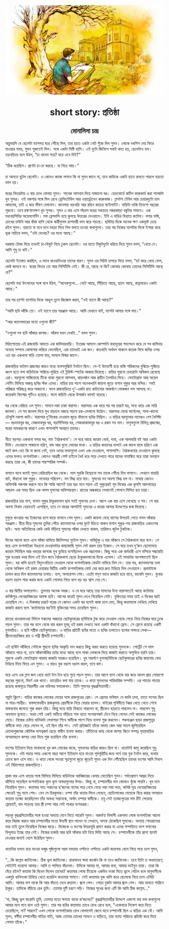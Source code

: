 <div align=center> <img src="../../metadata/images/rabibasariya/short-story:-প্রতিষ্ঠা.jpg" align="center" ></div>
<h1 align=center>short story: প্রতিষ্ঠা</h1>
<h2 align=center>মোনালিসা চন্দ্র</h2>
অল্পবয়সি যে ছেলেটা ব্যাগপত্র ঘরে পৌঁছে দিল, তার হাতে একটা নোট গুঁজে দিল সুমন। লোকে বখশিস দেয় ফিরে যাওয়ার সময়, সুমন শুরুতেই দিল। সঙ্গে একটা মিষ্টি হাসি। এই দুটো জিনিসে সবাই কাত হয়, ছেলেটাও হল। তড়বড়িয়ে বলে উঠল, “চা খাবেন স্যর? ঘরে এনে দিই?”<br> <br>“ঠিক ধরেছিস। প্রাণটা চা-চা করছে। যা নিয়ে আয়।”<br> <br>চা আনতে ছুটল ছেলেটা। ও কোনও কাজে লাগবে কি না সুমন জানে না, তবে কাউকে একটা হাতে রাখতে পারলে হয়তো ভাল হয়।<br> <br>ঘরের ভিতরটায় এ বার চোখ বোলায় সুমন। সাবেক আসবাব দিয়ে সাজানো ঘর। হেডবোর্ডে জটিল কারুকার্য করা পালঙ্কটা খুব সুন্দর। ওই নকশার সঙ্গে মিল রেখে ড্রেসিংটেবিল আর ওয়ার্ড্রোবেও কারুকাজ। গ্লাসটপ টেবিল আর চেয়ারদুটো হাল আমলের, তাই এ ঘরে ভীষণ বেমানান। জানলায় খড়খড়ি আর রঙিন কাচের স্কাইলাইট। বাড়িটা নাকি তিনশো বছরের পুরনো। তবে রক্ষণাবেক্ষণ খুব সুন্দর। সুমন এ বার এসে দাঁড়াল ঘরের সবচেয়ে নজরকাড়া বস্তুটার সামনে। এক মধ্যবয়সিনির অয়েলপেন্টিং। মস্ত ফ্রেমবন্দি হয়ে ঝুলছে উত্তরের দেওয়ালে। ইনি এ বাড়ির বিখ্যাত কর্তামা। বসার ভঙ্গি, চোখের চাউনি আর বাঁকা হাসি থেকে কর্ত্রীসুলভ রাশভারী ভাব ঝরে পড়ছে। ছবিটার দিকে অনেক ক্ষণ একদৃষ্টে চেয়ে রইল সুমন। হয়তো বা মনে মনে মহড়া দিয়ে নিল বলতে চাওয়া কথাগুলো। তার পর নিজের ব্যাগটার দিকে ইশারা করে ভুরু নাচিয়ে বলল, “ওটা দেখেছ? ওর মধ্যে আছে।”<br> <br>দরজায় টোকা দিয়ে তখনই চা-বিস্কুট নিয়ে ঢুকল ছেলেটা। ওর হাতে বিস্কুটদুটো ধরিয়ে দিয়ে সুমন বলল, “খেয়ে নে। আমি শুধু চা খাই।”<br> <br>ছেলেটা ইতস্তত করছিল, এ ভাবে খাওয়াটাওয়া তাদের বারণ। সুমন ওর পিঠটা চাপড়ে দিয়ে বলল, “চট করে খেয়ে ফেল, কেউ জানবে না। ঘরের ভিতর তো আর সিসিটিভি নেই। কী রে, আছে না কি? কোথায় কোথায় তোদের সিসিটিভি আছে রে?”<br> <br>ছেলেটা মহা উৎসাহের সঙ্গে বলে উঠল, “অনেকগুলো... গেটে আছে, সিঁড়িতে আছে, ছাদে আছে, রান্নাঘরেও একটা আছে।”<br> <br>তার পর চ্যাপ্টা ব্যাগটার দিকে আঙুল তুলে জিজ্ঞেস করল, “ওই ব্যাগে কী আছে?”<br> <br>“আমি ছবি আঁকি তো। ওই ব্যাগে তার সরঞ্জাম আছে। আমি যেখানে যাই, ব্যাগটা আমার সঙ্গে যায়।”<br> <br>“আর ক্যালেন্ডারের মতো ওগুলো কী?”<br> <br>“ওগুলো সব ছবি আঁকার কাগজ। আঁকব যখন দেখবি...” বলল সুমন।<br> <br>মিঠাপোতার এই রাজবাড়ি আদতে এক জমিদারবাড়ি। ইংরেজ আমলে কোম্পানি বাহাদুরের পদলেহন করে যে সব জমিদার অন্যায় সম্পদে কোষাগার ভরিয়ে ফেলেছিল, এরা তাদেরই এক জন। কতখানি অর্থবল থাকলে কয়েক বিঘে জমির ওপর এত বড় একখানা বাড়ি তোলা যায়, ভাবলে বিস্ময় জাগে।<br> <br>রাজবাড়ির বর্তমান প্রজন্মের কারও মধ্যে ব্যবসাবুদ্ধিটা টনটনে ছিল। সে-ই উদ্যোগী হয়ে বাকি শরিকদের বুঝিয়ে-সুজিয়ে ধ্বংস হতে বসা বাড়িটাকে সারিয়ে-সুরিয়ে এই টুরিস্ট-স্পটের আকার দিয়েছে। বাড়ির পুরনো চেহারাটা অবিকল রেখেছে এরা। ঘরগুলো সাজিয়েছে টিকে থাকা পুরনো আসবাব, ঝাড়লন্ঠন আর প্রাচীন তৈলচিত্র দিয়ে। ফোটোগ্রাফ আর অয়েল পেন্টিং মিলিয়ে অজস্র ছবির স্টক এদের। বাড়ির চার পাশে অনেকখানি জায়গা জুড়ে বাগান পুকুর আর মন্দির। সবই পরিষ্কার পরিচ্ছন্ন করে সাজানো। ফলে রাজবাড়িতে দু’-একটা রাত কাটানোর আকর্ষণে লোকজন মন্দ আসছে না। কয়েকটা ফিল্মের শুটিংও হয়েছে। ফলে বাড়িটা থেকে উপার্জন ভালই বাড়ছে।<br> <br>ঘর থেকে বেরিয়ে এল সুমন। সামনে লম্বা ঢাকা বারান্দা। বারান্দার এক ধারে পর পর চারটে ঘর, অন্য ধারে এক সারি জানলা। সে সব জানলা দিয়ে মুখ বাড়ালে নজরে পড়বে চক-মেলানো উঠোন। বারান্দার মেঝে মার্বেলের, সাদা-কালো চৌখুপি নকশা কাটা। বারান্দার দু’দিকের দেওয়াল জুড়ে বাঁধানো ছবির মিছিল। এ বাড়ির ঘরগুলোর নামেরও বেশ বৈশিষ্ট্য— বড়দাবাবুর ঘর, মেজদাবাবুর ঘর, বড়পিসিমার ঘর, সেজকাকাবাবুর ঘর এ রকম সব নাম। মানুষগুলো বিভিন্ন প্রজন্মের, ঘরের নামকরণের কারণে এখন পাশাপাশি অবস্থান তাদের।<br> <br>নীচে বড়সড় একখানা বসার ঘর, নাম ‘বৈঠকখানা’। সে ঘরে আছে ক্যারম বোর্ড, দাবা, এক আলমারি বই আর একটা টিভি। দেওয়ালে সাজানো হরিণ, বাঘ আর বুনো মোষের মাথা। এ বাড়ির কত্তাদের দাপটে এক কালে বাঘে হরিণে এক ঘাটে জল খেত কি না জানা নেই, তবে ওদের মাথাগুলো এখন এক দেওয়ালে, পাশাপাশি। বৈঠকখানার দেওয়ালে ঝুলছে এদের ফলাও বংশলতিকা। কোনও আগ্রহী গেস্ট চাইলে ধৈর্য ধরে পড়ে দেখতে পারে যাদের নামাঙ্কিত ঘরে তারা অবস্থান করছে তারা কে, কী তাদের পারস্পরিক সম্পর্ক।<br> <br>বাগানে যাবে বলেই সুমন বেরিয়েছিল ঘর থেকে। লাল সুরকি বিছোনো পথ তাকে পৌঁছে দিল বাগানে। সেখানে বাহারি ঘাট, বাঁধানো মস্ত পুকুর। মনোহর পরিবেশ। মন স্নিগ্ধ হয়ে যায়। সুমনের মন অবশ্য স্নিগ্ধ হল না। মাথায় কোনও অভিসন্ধি গজগজ করলে মনে কি শান্তি আসে? তার বরং মনে পড়ল এই পুকুরেরই পুব দিকের এক ঝুপসি আমগাছের আড়াল এক সময় ছিল এক অসম যুগলের অভিসারস্থল। রাতের অন্ধকারে সেখানেই গোপনে মিলিত হত তারা।<br> <br>রাজবাড়ির চার পাশ, বাগান পুকুর ঠাকুরদালান ছাদ সবই সুমনের চেনা। আগে এক বার এসে দেখেছে ও সব। সে বার অবশ্য নিখাদ বেড়াতেই এসেছিল, তবে সে বারের আসাটাই সুমনের এ বারের আসার উদ্দেশ্যের জন্ম দিয়েছে।<br> <br>দুপুরে খাওয়ার পর ইজেলের ব্যাগ ঘাড়ে বাগানে গেল সুমন। একটা জায়গা বেছে ঘাসের উপরেই পেতে বসল আঁকার সরঞ্জাম। ধীরে ধীরে সুমনের তুলির পোঁচে ক্যানভাসের ওপর ফুটে উঠতে থাকল বাগান পুকুর-সহ রাজবাড়ির একাংশের ছবি। অন্য অতিথিদের কেউ কেউ দাঁড়িয়ে সুমনের আঁকা দেখতে থাকল, তারিফও জুটল টুকটাক।<br> <br>দিনের আলো কমে এলে আঁকা থামিয়ে জিনিসপত্র গুটোল সুমন। বাকিটুকু এ বার আঁকবে সে বৈঠকখানা ঘরে বসে। সে ঘরে এসে বংশলতিকা টাঙানো দেওয়ালটার কাছাকাছি সুমন সেট করল তার ইজেল। সে ঘরে তখন দু’জন ছেলেমেয়ে ক্যারম পিটছিল আর খবরের কাগজে মুখ ডুবিয়ে বসেছিলেন এক ভদ্রলোক। কিছু পরে এক কর্মচারী এসে মন্দিরে সন্ধ্যারতি শুরু হওয়ার খবর দিলে ওই তিন জনে বৈঠকখানা ছেড়ে ঠাকুরদালানের দিকে এগোল। এই সময়টার অপেক্ষাতেই ছিল সুমন। ঘর খালি হতেই বিদ্যুৎগতিতে দেওয়াল থেকে বংশলতিকার বোর্ডটা নামিয়ে নিল সে। তার পর, ক্যানভাসের তলা থেকে অবিকল ওই রকম চেহারার দ্বিতীয় একটা বংশলতিকার বোর্ড বের করে দ্রুত টাঙিয়ে দিল দেওয়ালে। প্রথমটাকে চালান করে দিল ক্যানভাসের তলায়। ব্যস, অপারেশন শেষ। এতটা মসৃণ ভাবে কাজটা হয়ে যাবে, ভাবেনি সুমন। বুকের ধড়াস ধড়াস শান্ত করার জন্য একটা সোফায় গিয়ে বসে বড় বড় শ্বাস নেয় সে।<br> <br>এ বার দ্বিতীয় অপারেশন। তুলনায় অনেক সহজ। ও যে ঘরে আছে তার সামনের টানা বারান্দাতেই আছে কর্তামার কনিষ্ঠপুত্র দেবেন্দ্রবিজয়ের আবক্ষ ছবি। আগের বারেই সুমন দেখে গিয়েছিল সেটা। বুকিংয়ের সময় তাই এ দিকের ঘরই চেয়েছিল সে। এ দিককার চারটে ঘরের যে কোনও একটা ঘর হলেই কাজ চলে যেত, কিন্তু কত্তামাকে দেখিয়ে দেখিয়ে কাজটা করবে বলে ‘কর্তামায়ের ঘর’টাই বুকিংয়ের সময় চেয়েছিল সুমন।<br> <br>রাতের খাওয়াদাওয়া মিটলে সকলের অজান্তে ছোটকুমারের ছবিটাকে টুক করে দেওয়াল থেকে পেড়ে নিয়ে নিজের ঘরে ঢুকে পড়ল সুমন। তার পর ব্যাগ থেকে বার করল হুবহু ওই রকম দেখতে অন্য একটা বাঁধানো ফ্রেম। সে ফ্রেমে রয়েছে একটি যুগলচিত্র। এ ছবি সস্ত্রীক ছোটকুমারের। এ বাড়ির প্রতিটি ছবির মতো এ ছবির তলাতেও ছাপার অক্ষরে লেখা— শ্রীদেবেন্দ্রবিজয় রায় ও পত্নী শ্রীমতী চম্পাদেবী।<br> <br>এই ছবিটা আঁকিয়ে সেটাকে পুরনো ছবির আকৃতি দান করতে কিছু খরচা করতে হয়েছে সুমনকে। পোর্ট্রেট সে ভাল আঁকতে পারে না, তবে আঁকাআঁকির চর্চার মধ্যে আছে বলে পাকা লোককে দিয়ে কাজটা করাতে অসুবিধে হয়নি তার। পুরনো একটা ফোটোগ্রাফ থাকায় কাজটা সহজও হয়েছিল। খুব সন্তর্পণে যুগলছবিটাকে ছোটকুমারের ছবির জায়গায় ফের টাঙিয়ে দিয়ে ফিরে এল সুমন। এ বারও বুক ধড়াস ধড়াস করল, তবে কম।<br> <br>ঘরে এসে এক গ্লাস জল খেয়ে খাটে টান টান হয়ে শুয়ে পড়ল সুমন। তার আগে ব্যাগ থেকে বার করে আনল প্রায় সোয়াশো বছরের পুরনো, বিবর্ণ এক খাতা। ডায়েরিও বলা যায় তাকে। এ খাতা সুমনদের পারিবারিক সম্পত্তি। এর পাতায় পাতায় রয়েছে জন্মসূত্রে নিম্নবর্গীয় এক মহিলার স্বগতকথন। তিনি সুমনের বৃদ্ধপ্রপিতামহী।<br> <br>গল্পটা ক্লিশে। বাড়ির কাজের লোকের মেয়ের সঙ্গে রাজপুত্রের প্রেম। সে প্রেমের ভবিষ্যৎ যে কালি ঢালা, তাতে সন্দেহ ছিল না পাত্র-পাত্রীর। বাস্তববোধহীন রাজকুমার প্রেয়সীকে নিয়ে ফেরার হলেন। বাইরের পৃথিবীতে টক্কর খেতে খেতে শেষে বাস্তববোধ জাগতে শুরু করল তাঁর। কিন্তু ভয়ে বাড়ি ফিরতে পারলেন না, স্ত্রীকেও ছাড়তে পারলেন না। পারলেন শুধু অবসাদে ভুগতে। অথচ সেই একই মাটিতে দাঁড়িয়ে শক্ত হাতে সংসারশকট টেনে নিয়ে গেলেন সেই কাজের লোকের মেয়ে। নিজের চেষ্টায় খানিকটা লেখাপড়া শিখে স্বামীকে পাশে নিয়ে ব্যবসা শুরু করলেন। পঞ্চব্যঞ্জন ছাড়া রাজপুত্তুর স্বামীকে ভাত বেড়ে দেবেন না, এই ছিল তাঁর পণ। সেই প্রতিজ্ঞাই তাঁকে অদম্য জেদ আর সাহস জুগিয়েছিল চোদ্দোপুরুষের কৌলিক দাসত্বকর্ম ছেড়ে স্বাধীন ব্যবসা করার। তাঁতিদের কাছ থেকে কাপড় কিনে সম্পন্ন গৃহস্থবাড়ির অন্দরমহলে কাপড় বেচা দিয়ে শুরু হয়েছিল তাঁর ব্যবসা।<br> <br>বংশের ইতিহাস নিয়ে মাথাব্যথা খুব কম লোকের থাকে, সুমনদের বাড়ির কারও ছিল না। খাতাটাই জাদু করেছিল শুধু সুমনকে। ওটা পড়ার সময় একশো বছর আগে ইতিহাস হয়ে যাওয়া পূর্বসূরিটির জন্য গর্বে তার বুক টনটন করে, ব্যথায় চোখে জল এসে যায়। ও খাতা থেকে পাওয়া সূত্রগুলো জুড়ে জুড়েই সুমন এক দিন পৌঁছেছিল তাদের বংশের আদি নিবাস এই মিঠাপোতা রাজবাড়িতে।<br> <br>প্রথম বার এসে খাতার সঙ্গে মিলিয়ে মিলিয়ে বাড়িটাকে আবিষ্কারের খেলায় মেতেছিল সুমন। পর্বতপ্রমাণ আগ্রহ নিয়ে ঝাঁপিয়ে পড়েছিল বংশলতিকার খুদে খুদে অক্ষরগুলোর উপর। কিন্তু না, চম্পাদেবীর নাম কোথাও খুঁজে পায়নি। খুব দমে গিয়েছিল সুমন। কত্তামার সাত সন্তানের ছ’জনের নামের পরে নেমে গেছে লম্বা লম্বা লতা, কনিষ্ঠ পুত্র দেবেন্দ্রবিজয়ের ক্ষেত্রেই শুধু নামে শেষ। যেন সে চিরকুমার। চম্পা তাঁর খাতায় লিখে গেছেন, ছোটলোকের মেয়েকে বিয়ে করার অপরাধে কত্তামা ত্যাজ্য করেছিলেন তাঁর অবাধ্য সন্তানকে, অর্থাৎ চম্পার স্বামীকে। তবু সেই ত্যাজ্যপুত্রের নাম ঠাঁই পেয়েছে ফ্লোচার্টে, বাদ পড়েছে তার স্ত্রী চম্পা আর সেই শাখার বংশধররা।<br> <br>লড়াকু বৃদ্ধপ্রপিতামহীর সঙ্গে হওয়া অন্যায় মেনে নিতে পারেনি সুমন। অকর্মণ্য বিলাসী একগাদা লোক বংশলতিকা আলো করে বিরাজ করবে আর চম্পাদেবীর মতো উদ্যমী স্থান পাবেন না সেখানে, অসহ্য ঠেকেছিল সুমনের। অন্যায় শোধরানোর ভার তাই তুলে নিয়েছিল নিজের ঘাড়ে। নিজেকে এ বংশের উত্তরসূরি প্রমাণ করার বা এদের সম্পত্তিতে ভাগ বসানোর বিন্দুমাত্র ইচ্ছে তার নেই। নিজের চাকরি আর ছবি আঁকার হবি নিয়ে দিব্যি আছে সে। চম্পাদেবীকে তাঁর প্রাপ্য স্থানটা দেওয়ার জন্যই খেপে উঠেছিল সুমন।<br> <br>খাতাটার হলদে হয়ে যাওয়া ভঙ্গুর পৃষ্ঠাগুলো পরম মমতায় ওল্টাতে ওল্টাতে একটা জায়গায় থেমে গিয়ে পড়ে চলে সুমন,<br> <br>“...কি কল্লেম জানিনেক। ঠিক ভুল জানিনেক। রাধামাধব ক্ষমা কর্ব্বেন কি না তাও জানিনেক। তবে তিনি ত অধমতারণ; সেইটেই ভরোসা আমার। আমি ত পালিয়ে বাঁচলেম। উদিকে আমার মা, আমার বাবা, আমার ভাইবুন তারা। তারা কি বেঁচে রইল? কত্তামা কি বিধেন দিলেন তাদের? কত্তামার পোষা টিয়েকে একদিন নংকা দিতে ভুলে গেচিল বলে মানুদাসীকে একমুঠ ধানিনংকা চিবিয়ে খেতে হয়েচিল কত্তামার সামনে। সেই কত্তামার বুক খালি করে ছেলেকে নিয়ে চলে এসিচি আমি। আমার বাপ মাকে কি আর বাঁচতে দেবে কত্তামা। জ্বলে গেল। পোড়া বুকটা আমার জ্বলে গেল। আর ভাবতে পারিনে ঠাকুর। তাদিকে বাঁচিয়ে রেখ তুমি। তোমার দুটি চরণে পড়ি। নিজের সুখের জন্য এটি কি আমি ঠিক কল্লেম...”<br> <br>‘না, কিচ্ছু ভুল করোনি তুমি, তোমার মতো ক্ষমতা থাকে ক’জনের?’ বৃদ্ধপ্রপিতামহীর উদ্দেশে একশো বার বলা কথাগুলো আবার মনে মনে বলে ওঠে সুমন। তার পর ছবির কত্তামার চোখে চোখ রেখে বলে, “একেবারে নিকেশ করে দিতে চেয়েছিলে, না? পারলে? এখন লোকে বংশলতিকায় চোখ বোলালেই জেনে যাবে চম্পাদেবী ছিল এ বাড়ির এক বৌ। আমি সুমন, স্বর্গীয়া চম্পাদেবীর নাতির নাতি, আজ তোমার চোখের সামনে এ বাড়িতে, তার ন্যায্য পরিচয়ে প্রতিষ্ঠা করে দিয়ে গেলাম তাঁকে।”
